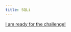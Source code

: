 ```yaml
---
title: SQLi
---
```


<a href="http://localhost:8081/" target="saintcon_appsec_2023">I am ready for the challenge!</a>
